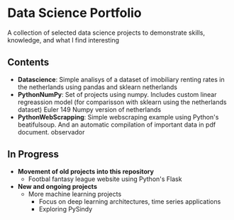 # Data Science Portfolio
A collection of selected data science projects to demonstrate skills, knowledge, and what I find interesting


## Contents

* __Datascience__: Simple analisys of a dataset of imobiliary renting rates in the netherlands using pandas and sklearn
	netherlands
* __PythonNumPy__: Set of projects using numpy. Includes custom linear regreassion model (for comparisson with sklearn using the netherlands dataset)
	Euler 149
	Numpy version of netherlands
* __PythonWebScrapping__: Simple webscraping example using Python's beatifulsoup. And an automatic compilation of important data in pdf document.
	observador
	
## In Progress
* __Movement of old projects into this repository__
  * Footbal fantasy league website using Python's Flask
* __New and ongoing projects__
  * More machine learning projects
    * Focus on deep learning architectures, time series applications
	* Exploring PySindy

